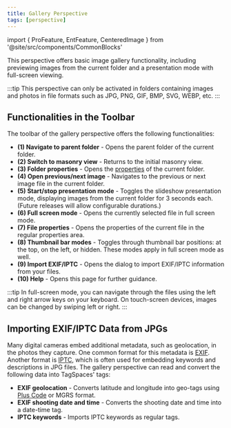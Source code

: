 ```yaml
---
title: Gallery Perspective
tags: [perspective]
---
```


import { ProFeature, EntFeature, CenteredImage } from '@site/src/components/CommonBlocks'

<ProFeature />

This perspective offers basic image gallery functionality, including previewing images from the current folder and a presentation mode with full-screen viewing.

<CenteredImage
    caption="Showing the regular view of the gallery perspective"
    src="/media/gallery/gallery-masonry.png"
    showCaption
  />

:::tip
This perspective can only be activated in folders containing images and photos in file formats such as JPG, PNG, GIF, BMP, SVG, WEBP, etc.
:::

## Functionalities in the Toolbar

<CenteredImage
    caption="Showing the regular view of the gallery perspective"
    src="/media/gallery/gallery-scroll.svg"
    showCaption
  />

The toolbar of the gallery perspective offers the following functionalities:

- **(1) Navigate to parent folder** - Opens the parent folder of the current folder.
- **(2) Switch to masonry view** - Returns to the initial masonry view.
- **(3) Folder properties** - Opens the [properties](/ui/userinterface#folder-properties) of the current folder.
- **(4) Open previous/next image** - Navigates to the previous or next image file in the current folder.
- **(5) Start/stop presentation mode** - Toggles the slideshow presentation mode, displaying images from the current folder for 3 seconds each. (Future releases will allow configurable durations.)
- **(6) Full screen mode** - Opens the currently selected file in full screen mode.
- **(7) File properties** - Opens the properties of the current file in the regular properties area.
- **(8) Thumbnail bar modes** - Toggles through thumbnail bar positions: at the top, on the left, or hidden. These modes apply in full screen mode as well.
- **(9) Import EXIF/IPTC** - Opens the dialog to import EXIF/IPTC information from your files.
- **(10) Help** - Opens this page for further guidance.

:::tip
In full-screen mode, you can navigate through the files using the left and right arrow keys on your keyboard. On touch-screen devices, images can be changed by swiping left or right.
:::

## Importing EXIF/IPTC Data from JPGs

Many digital cameras embed additional metadata, such as geolocation, in the photos they capture. One common format for this metadata is [EXIF](https://en.wikipedia.org/wiki/Exif). Another format is [IPTC](https://en.wikipedia.org/wiki/IPTC_Information_Interchange_Model), which is often used for embedding keywords and descriptions in JPG files. The gallery perspective can read and convert the following data into TagSpaces' tags:

- **EXIF geolocation** - Converts latitude and longitude into geo-tags using [Plus Code](https://maps.google.com/pluscodes/) or MGRS format.
- **EXIF shooting date and time** - Converts the shooting date and time into a date-time tag.
- **IPTC keywords** - Imports IPTC keywords as regular tags.

<CenteredImage
    caption="Dialog for importing EXIF/IPTC data from JPGs"
    src="/media/gallery/import-exif-iptc.png"
    showCaption
  />
